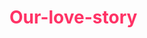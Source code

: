 # Our-love-story

<!DOCTYPE html>
<html lang="en">
<head>
    <meta charset="UTF-8">
    <meta name="viewport" content="width=device-width, initial-scale=1.0">
    <title>Love Letter</title>
    <style>
       
        body {
            font-family: Arial, sans-serif;
            background-color: #f9f9f9;
            color: #333;
            margin: 0;
            padding: 0;
            line-height: 1.6;
            text-align: center;
        }

        h1 {
            color: #ff3366;
        }

        p {
            max-width: 600px;
            margin: 10px auto;
            padding: 10px;
            background: #fff;
            border-radius: 10px;
            box-shadow: 0 4px 6px rgba(0, 0, 0, 0.1);
        }

        button {
            background-color: #ff3366;
            color: white;
            border: none;
            padding: 10px 20px;
            border-radius: 5px;
            font-size: 16px;
            cursor: pointer;
            margin-top: 20px;
        }

        button:hover {
            background-color: #ff6699;
        }
    </style>
</head>
<body>
    <h1><b>Hi Baby</b></h1>

    <p>It's funny how we started due to a random <b>"I need new songs"</b> which I saw on my timeline.</p>
    <p>Over the past six months, we've gotten to know one another. I'm glad that I can confidently say I have no regrets because knowing you has been one of the best things to happen to me.</p>
    <p>You've made my world brighter and my heart lighter. You've filled my world with colors, and even though we have our issues, it's worth it because it helps us learn better about ourselves.</p>
    <p>Here's to learning better JavaScript (for cleaner codes), HTML (for better display), and CSS (so I can add colors to our story).</p>

    <button type="button" onclick="myFunction()">CLICK THIS BUTTON</button>

    <script>
        function myFunction() {
            alert("I LOVE YOU SO MUCH, AYOOLA ❤️");
        }
    </script>
</body>
</html>
